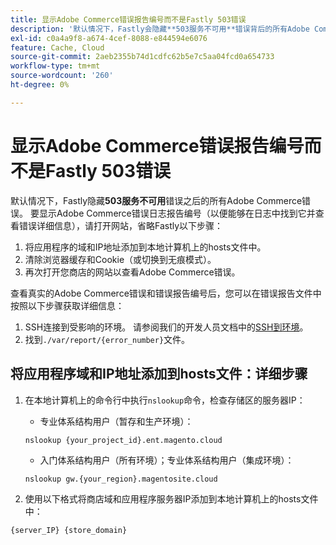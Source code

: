```yaml
---
title: 显示Adobe Commerce错误报告编号而不是Fastly 503错误
description: '默认情况下，Fastly会隐藏**503服务不可用**错误背后的所有Adobe Commerce错误。 要显示Adobe Commerce错误日志报告编号（以便能够在日志中找到它并查看错误详细信息），请打开网站，省略Fastly，步骤如下：'
exl-id: c0a4a9f8-a674-4cef-8088-e844594e6076
feature: Cache, Cloud
source-git-commit: 2aeb2355b74d1cdfc62b5e7c5aa04fcd0a654733
workflow-type: tm+mt
source-wordcount: '260'
ht-degree: 0%

---
```


# 显示Adobe Commerce错误报告编号而不是Fastly 503错误

默认情况下，Fastly隐藏&#x200B;**503服务不可用**&#x200B;错误之后的所有Adobe Commerce错误。 要显示Adobe Commerce错误日志报告编号（以便能够在日志中找到它并查看错误详细信息），请打开网站，省略Fastly以下步骤：

1. 将应用程序的域和IP地址添加到本地计算机上的hosts文件中。
1. 清除浏览器缓存和Cookie（或切换到无痕模式）。
1. 再次打开您商店的网站以查看Adobe Commerce错误。

查看真实的Adobe Commerce错误和错误报告编号后，您可以在错误报告文件中按照以下步骤获取详细信息：

1. SSH连接到受影响的环境。 请参阅我们的开发人员文档中的[SSH到环境](https://experienceleague.adobe.com/en/docs/commerce-cloud-service/user-guide/develop/secure-connections)。
1. 找到`./var/report/{error_number}`文件。

## 将应用程序域和IP地址添加到hosts文件：详细步骤

1. 在本地计算机上的命令行中执行`nslookup`命令，检查存储区的服务器IP：
   * 专业体系结构用户（暂存和生产环境）：

   ```
   nslookup {your_project_id}.ent.magento.cloud
   ```

   * 入门体系结构用户（所有环境）；专业体系结构用户（集成环境）：

   ```
   nslookup gw.{your_region}.magentosite.cloud
   ```

1. 使用以下格式将商店域和应用程序服务器IP添加到本地计算机上的hosts文件中：

```
{server_IP} {store_domain}
```
